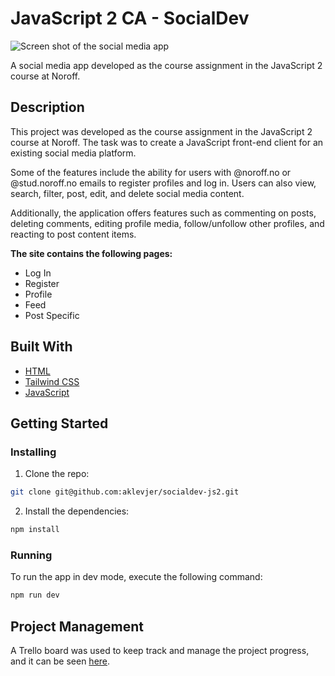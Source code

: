# JavaScript 2 CA - SocialDev

![Screen shot of the social media app](https://sinnsykt.net/screenshots/socialdev-js2-screen.png)

A social media app developed as the course assignment in the JavaScript 2 course at Noroff.

## Description

This project was developed as the course assignment in the JavaScript 2 course at Noroff. The task was to create a JavaScript front-end client for an existing social media platform.

Some of the features include the ability for users with @noroff.no or @stud.noroff.no emails to register profiles and log in. Users can also view, search, filter, post, edit, and delete social media content.

Additionally, the application offers features such as commenting on posts, deleting comments, editing profile media, follow/unfollow other profiles, and reacting to post content items.

**The site contains the following pages:**

- Log In
- Register
- Profile
- Feed
- Post Specific

## Built With

- [HTML](https://developer.mozilla.org/en-US/docs/Web/HTML)
- [Tailwind CSS](https://tailwindcss.com)
- [JavaScript](https://developer.mozilla.org/en-US/docs/Web/JavaScript)

## Getting Started

### Installing

1. Clone the repo:

```bash
git clone git@github.com:aklevjer/socialdev-js2.git
```

2.  Install the dependencies:

```bash
npm install
```

### Running

To run the app in dev mode, execute the following command:

```bash
npm run dev
```

## Project Management

A Trello board was used to keep track and manage the project progress, and it can be seen [here](https://trello.com/b/ipiLNuxo/javascript-2).
